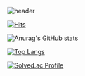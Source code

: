 ![header](https://capsule-render.vercel.app/api?type=wave&color=auto&height=300&section=header&text=AnGeeHwan&fontSize=90)

[![Hits](https://hits.seeyoufarm.com/api/count/incr/badge.svg?url=https%3A%2F%2Fgithub.com%2FAnGeeHwan%2Fhit-counter&count_bg=%233D96C8&title_bg=%23555555&icon=&icon_color=%23E7E7E7&title=hits&edge_flat=false)](https://hits.seeyoufarm.com)

![Anurag's GitHub stats](https://github-readme-stats.vercel.app/api?username=AnGeeHwan&show_icons=true&theme=radical)

[![Top Langs](https://github-readme-stats.vercel.app/api/top-langs/?username=AnGeeHwan&layout=compact)](https://github.com/anuraghazra/github-readme-stats)

[![Solved.ac Profile](http://mazassumnida.wtf/api/v2/generate_badge?boj=rlghks9252@gmail.com)](https://solved.ac/rlghks9252@gmail.com/)

<!--
**AnGeeHwan/AnGeeHwan** is a ✨ _special_ ✨ repository because its `README.md` (this file) appears on your GitHub profile.

Here are some ideas to get you started:

- 🔭 I’m currently working on ...
- 🌱 I’m currently learning ...
- 👯 I’m looking to collaborate on ...
- 🤔 I’m looking for help with ...
- 💬 Ask me about ...
- 📫 How to reach me: ...
- 😄 Pronouns: ...
- ⚡ Fun fact: ...
-->
